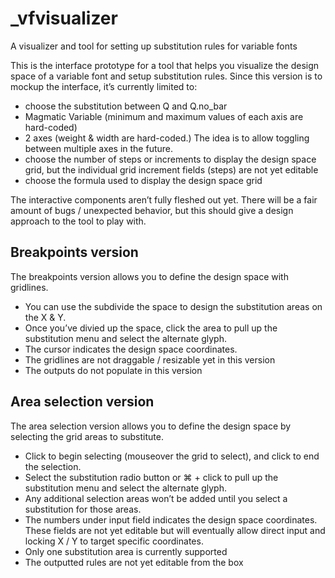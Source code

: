 # _vfvisualizer
A visualizer and tool for setting up substitution rules for variable fonts

This is the interface prototype for a tool that helps you visualize the design space of a variable font and setup substitution rules.
Since this version is to mockup the interface, it’s currently limited to:
- choose the substitution between Q and Q.no_bar
- Magmatic Variable (minimum and maximum values of each axis are hard-coded)
- 2 axes (weight & width are hard-coded.) The idea is to allow toggling between multiple axes in the future.
- choose the number of steps or increments to display the design space grid, but the individual grid increment fields (steps) are not yet editable
- choose the formula used to display the design space grid

The interactive components aren’t fully fleshed out yet. There will be a fair amount of bugs / unexpected behavior, but this should give a design approach to the tool to play with.

## Breakpoints version
The breakpoints version allows you to define the design space with gridlines.
- You can use the subdivide the space to design the substitution areas on the X & Y.
- Once you’ve divied up the space, click the area to pull up the substitution menu and select the alternate glyph.
- The cursor indicates the design space coordinates.
- The gridlines are not draggable / resizable yet in this version
- The outputs do not populate in this version

## Area selection version
The area selection version allows you to define the design space by selecting the grid areas to substitute.

- Click to begin selecting (mouseover the grid to select), and click to end the selection.
- Select the substitution radio button or ⌘ + click to pull up the substitution menu and select the alternate glyph.
- Any additional selection areas won’t be added until you select a substitution for those areas.
- The numbers under input field indicates the design space coordinates. These fields are not yet editable but will eventually allow direct input and locking X / Y to target specific coordinates.
- Only one substitution area is currently supported
- The outputted rules are not yet editable from the box
